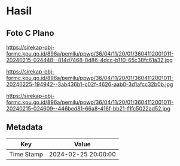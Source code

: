# Hasil

## Foto C Plano

https://sirekap-obj-formc.kpu.go.id/896a/pemilu/ppwp/36/04/11/20/01/3604112001011-20240215-024448--814d7468-8d86-4dcc-b110-65c38fc61a32.jpg

https://sirekap-obj-formc.kpu.go.id/896a/pemilu/ppwp/36/04/11/20/01/3604112001011-20240225-194942--3ab436b1-c02f-4626-aab0-3d1afcc32b0b.jpg

https://sirekap-obj-formc.kpu.go.id/896a/pemilu/ppwp/36/04/11/20/01/3604112001011-20240215-024609--446bed81-66a8-416f-bb21-f1fc5022ad52.jpg


## Metadata

| Key        | Value               |
| ---------- | ------------------- |
| Time Stamp | 2024-02-25 20:00:00 |



